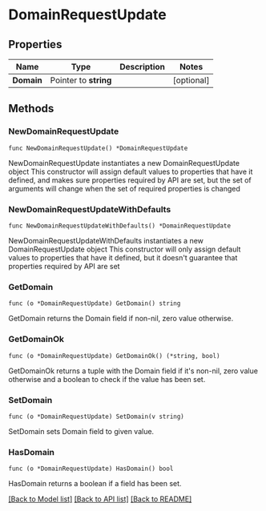 # DomainRequestUpdate

## Properties

Name | Type | Description | Notes
------------ | ------------- | ------------- | -------------
**Domain** | Pointer to **string** |  | [optional] 

## Methods

### NewDomainRequestUpdate

`func NewDomainRequestUpdate() *DomainRequestUpdate`

NewDomainRequestUpdate instantiates a new DomainRequestUpdate object
This constructor will assign default values to properties that have it defined,
and makes sure properties required by API are set, but the set of arguments
will change when the set of required properties is changed

### NewDomainRequestUpdateWithDefaults

`func NewDomainRequestUpdateWithDefaults() *DomainRequestUpdate`

NewDomainRequestUpdateWithDefaults instantiates a new DomainRequestUpdate object
This constructor will only assign default values to properties that have it defined,
but it doesn't guarantee that properties required by API are set

### GetDomain

`func (o *DomainRequestUpdate) GetDomain() string`

GetDomain returns the Domain field if non-nil, zero value otherwise.

### GetDomainOk

`func (o *DomainRequestUpdate) GetDomainOk() (*string, bool)`

GetDomainOk returns a tuple with the Domain field if it's non-nil, zero value otherwise
and a boolean to check if the value has been set.

### SetDomain

`func (o *DomainRequestUpdate) SetDomain(v string)`

SetDomain sets Domain field to given value.

### HasDomain

`func (o *DomainRequestUpdate) HasDomain() bool`

HasDomain returns a boolean if a field has been set.


[[Back to Model list]](../README.md#documentation-for-models) [[Back to API list]](../README.md#documentation-for-api-endpoints) [[Back to README]](../README.md)


